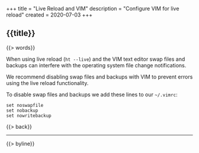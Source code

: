+++
title = "Live Reload and VIM"
description = "Configure VIM for live reload"
created = 2020-07-03
+++

## {{title}}

{{> words}}

When using live reload (`ht --live`) and the VIM text editor swap files and backups can interfere with the operating system file change notifications.

We recommend disabling swap files and backups with VIM to prevent errors using the live reload functionality.

To disable swap files and backups we add these lines to our `~/.vimrc`:

```
set noswapfile
set nobackup
set nowritebackup
```

{{> back}}

---

{{> byline}}

